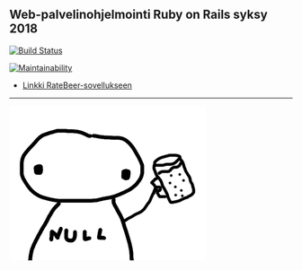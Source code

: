 ## Web-palvelinohjelmointi Ruby on Rails syksy 2018

[![Build Status](https://travis-ci.org/nullkaaryle/ratebeer.svg?branch=master)](https://travis-ci.org/nullkaaryle/ratebeer)

[![Maintainability](https://api.codeclimate.com/v1/badges/868350e55a62cd2e9e1f/maintainability)](https://codeclimate.com/github/nullkaaryle/ratebeer/maintainability)

*  [Linkki RateBeer-sovellukseen](https://weparorratebeer.herokuapp.com/breweries)

---

![NullBeer](https://github.com/nullkaaryle/ratebeer/blob/f862435d60ee12f0039b226a525504e21b399ef0/public/git_nullbeer.png)
